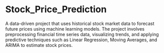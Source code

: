 # Stock_Price_Prediction
A data-driven project that uses historical stock market data to forecast future prices using machine learning models. The project involves preprocessing financial time series data, visualizing trends, and applying predictive techniques such as Linear Regression, Moving Averages, and ARIMA to estimate stock prices.
